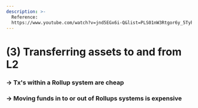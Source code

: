 ```yaml
---
description: >-
  Reference:
  https://www.youtube.com/watch?v=jnd5EGx6i-Q&list=PLS01nW3Rtgor6y_5TyhTcsu5IWA25wW81&index=94
---
```


# (3) Transferring assets to and from L2

### -> Tx's within a Rollup system are cheap

### -> Moving funds in to or out of Rollups systems is expensive
